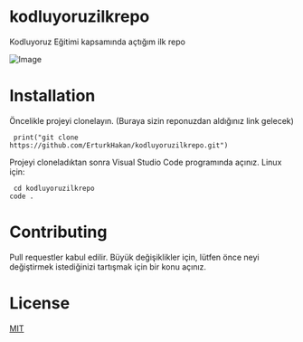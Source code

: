 # kodluyoruzilkrepo
Kodluyoruz Eğitimi kapsamında açtığım ilk repo

![Image](https://i.imgur.com/bZZT7ex.png)

# Installation
Öncelikle projeyi clonelayın. (Buraya sizin reponuzdan aldığınız link gelecek)

```
 print("git clone https://github.com/ErturkHakan/kodluyoruzilkrepo.git") 
```

Projeyi cloneladıktan sonra Visual Studio Code programında açınız.
Linux için:

```
 cd kodluyoruzilkrepo
code .
 ```

# Contributing
Pull requestler kabul edilir. Büyük değişiklikler için, lütfen önce neyi değiştirmek istediğinizi tartışmak için bir konu açınız.
# License
[MIT](https://choosealicense.com/licenses/mit/)